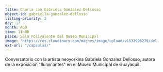 ```yaml
---
title: Charla con Gabriela Gonzalez Dellosso
object-id: gabriella-gonzalez-dellosso
listing-priority: 2
day: 17
month: AGO
time: 11h00
place: Sala Polivalente del Museo Municipal
image: "https://res.cloudinary.com/magnvs/image/upload/v1532996279/del-oso_r9mqgr.jpg"
ext-url: "/capsulas/"
---
```


Conversatorio con la artista neoyorkina Gabriela Gonzalez Dellosso, autora de la exposición "Iluminantes" en el Museo Municipal de Guayaquil.
